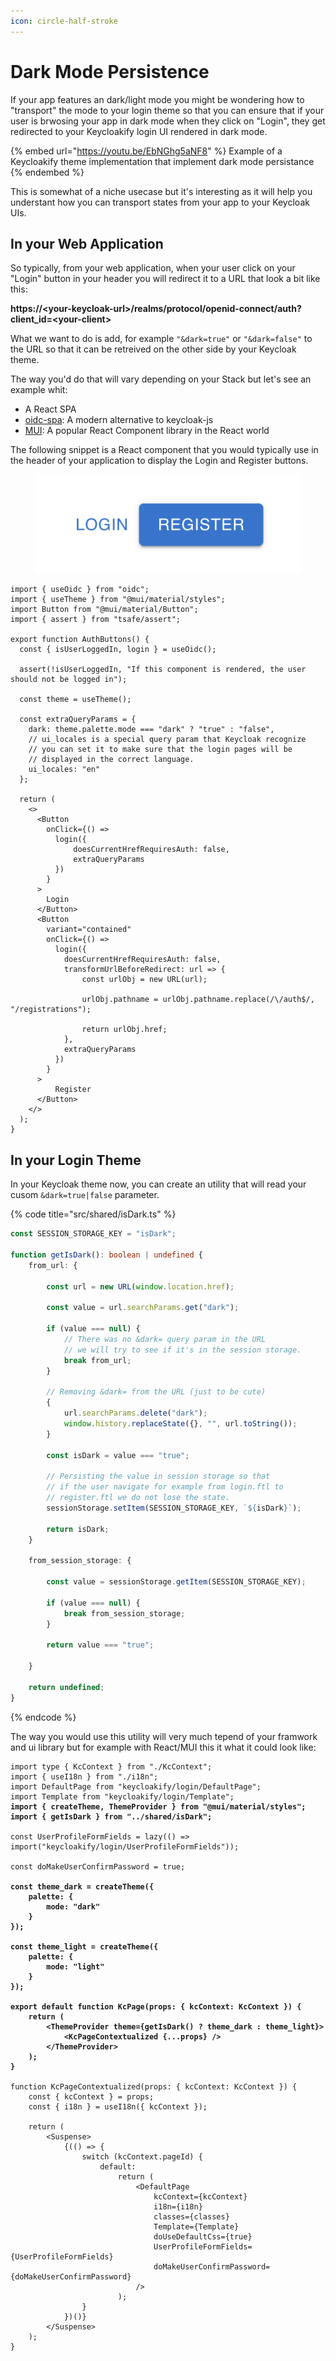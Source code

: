 ```yaml
---
icon: circle-half-stroke
---
```


# Dark Mode Persistence

If your app features an dark/light mode you might be wondering how to "transport" the mode to your login theme so that you can ensure that if your user is brwosing your app in dark mode when they click on "Login", they get redirected to your Keycloakify login UI rendered in dark mode.

{% embed url="https://youtu.be/EbNGhg5aNF8" %}
Example of a Keycloakify theme implementation that implement dark mode persistance
{% endembed %}

This is somewhat of a niche usecase but it's interesting as it will help you understant how you can transport states from your app to your Keycloak UIs. &#x20;

## In your Web Application

So typically, from your web application, when your user click on your "Login" button in your header you will redirect it to a URL that look a bit like this: &#x20;

**https://\<your-keycloak-url>/realms/protocol/openid-connect/auth?client\_id=\<your-client>**

What we want to do is add, for example `"&dark=true"` or `"&dark=false"` to the URL so that it can be retreived on the other side by your Keycloak theme.

The way you'd do that will vary depending on your Stack but let's see an example whit:

* A React SPA
* [oidc-spa](https://www.oidc-spa.dev/): A modern alternative to keycloak-js
* [MUI](https://mui.com/material-ui/): A popular React Component library in the React world

The following snippet is a React component that you would typically use in the header of your application to display the Login and Register buttons.

<figure><img src="../.gitbook/assets/image (201).png" alt=""><figcaption></figcaption></figure>

```tsx
import { useOidc } from "oidc";
import { useTheme } from "@mui/material/styles";
import Button from "@mui/material/Button";
import { assert } from "tsafe/assert";

export function AuthButtons() {
  const { isUserLoggedIn, login } = useOidc();

  assert(!isUserLoggedIn, "If this component is rendered, the user should not be logged in");

  const theme = useTheme();

  const extraQueryParams = {
    dark: theme.palette.mode === "dark" ? "true" : "false",
    // ui_locales is a special query param that Keycloak recognize
    // you can set it to make sure that the login pages will be 
    // displayed in the correct language.
    ui_locales: "en"
  };

  return (
    <>
      <Button
        onClick={() =>
          login({
              doesCurrentHrefRequiresAuth: false,
              extraQueryParams
          })
        }
      >
        Login
      </Button>
      <Button
        variant="contained"
        onClick={() =>
          login({
            doesCurrentHrefRequiresAuth: false,
            transformUrlBeforeRedirect: url => {
                const urlObj = new URL(url);

                urlObj.pathname = urlObj.pathname.replace(/\/auth$/, "/registrations");

                return urlObj.href;
            },
            extraQueryParams
          })
        }
      >
          Register
      </Button>
    </>
  );
}
```

## In your Login Theme

In your Keycloak theme now, you can create an utility that will read your cusom `&dark=true|false` parameter.

{% code title="src/shared/isDark.ts" %}
```typescript
const SESSION_STORAGE_KEY = "isDark";

function getIsDark(): boolean | undefined {
    from_url: {

        const url = new URL(window.location.href);

        const value = url.searchParams.get("dark");

        if (value === null) {
            // There was no &dark= query param in the URL
            // we will try to see if it's in the session storage.
            break from_url;
        }

        // Removing &dark= from the URL (just to be cute)
        {
            url.searchParams.delete("dark");
            window.history.replaceState({}, "", url.toString());
        }

        const isDark = value === "true";
        
        // Persisting the value in session storage so that
        // if the user navigate for example from login.ftl to
        // register.ftl we do not lose the state.
        sessionStorage.setItem(SESSION_STORAGE_KEY, `${isDark}`);

        return isDark;
    }

    from_session_storage: {

        const value = sessionStorage.getItem(SESSION_STORAGE_KEY);

        if (value === null) {
            break from_session_storage;
        }

        return value === "true";

    }

    return undefined;
}
```
{% endcode %}

The way you would use this utility will very much tepend of your framwork and ui library but for example with React/MUI this it what it could look like:

<pre class="language-tsx" data-title="src/login/KcPage.tsx"><code class="lang-tsx">import type { KcContext } from "./KcContext";
import { useI18n } from "./i18n";
import DefaultPage from "keycloakify/login/DefaultPage";
import Template from "keycloakify/login/Template";
<strong>import { createTheme, ThemeProvider } from "@mui/material/styles";
</strong><strong>import { getIsDark } from "../shared/isDark";
</strong>
const UserProfileFormFields = lazy(() => import("keycloakify/login/UserProfileFormFields"));

const doMakeUserConfirmPassword = true;

<strong>const theme_dark = createTheme({
</strong><strong>    palette: {
</strong><strong>        mode: "dark"
</strong><strong>    }
</strong><strong>});
</strong>
<strong>const theme_light = createTheme({
</strong><strong>    palette: {
</strong><strong>        mode: "light"
</strong><strong>    }
</strong><strong>});
</strong>
<strong>export default function KcPage(props: { kcContext: KcContext }) {
</strong><strong>    return (
</strong><strong>        &#x3C;ThemeProvider theme={getIsDark() ? theme_dark : theme_light}>
</strong><strong>            &#x3C;KcPageContextualized {...props} />
</strong><strong>        &#x3C;/ThemeProvider>
</strong><strong>    );
</strong><strong>}
</strong>
function KcPageContextualized(props: { kcContext: KcContext }) {
    const { kcContext } = props;
    const { i18n } = useI18n({ kcContext });

    return (
        &#x3C;Suspense>
            {(() => {
                switch (kcContext.pageId) {
                    default:
                        return (
                            &#x3C;DefaultPage
                                kcContext={kcContext}
                                i18n={i18n}
                                classes={classes}
                                Template={Template}
                                doUseDefaultCss={true}
                                UserProfileFormFields={UserProfileFormFields}
                                doMakeUserConfirmPassword={doMakeUserConfirmPassword}
                            />
                        );
                }
            })()}
        &#x3C;/Suspense>
    );
}
</code></pre>
